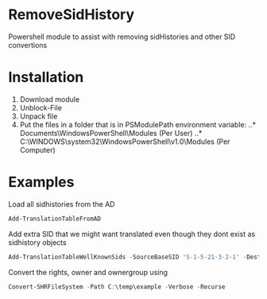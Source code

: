# RemoveSidHistory
Powershell module to assist with removing sidHistories and other SID convertions

# Installation
1. Download module
2. Unblock-File
3. Unpack file
4. Put the files in a folder that is in PSModulePath environment variable:
..* Documents\WindowsPowerShell\Modules  (Per User)
..* C:\WINDOWS\system32\WindowsPowerShell\v1.0\Modules  (Per Computer)

# Examples

Load all sidhistories from the AD
```powershell
Add-TranslationTableFromAD
```
Add extra SID that we might want translated even though they dont exist as sidhistory objects
```powershell
Add-TranslationTableWellKnownSids -SourceBaseSID 'S-1-5-21-3-2-1' -DestinationBaseSID 'S-1-5-21-1-2-3'
```
Convert the rights, owner and ownergroup using
```powershell
Convert-SHRFileSystem -Path C:\temp\example -Verbose -Recurse
```
